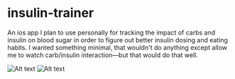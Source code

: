# insulin-trainer
An ios app I plan to use personally for tracking the impact of carbs and insulin on blood sugar in order to figure out better insulin dosing and eating habits.
I wanted something minimal, that wouldn't do anything except allow me to watch carb/insulin interaction—but that would do that well.

![Alt text](http://westoncb.com/images/insulintrainer1.png "First screenshot")
![Alt text](http://westoncb.com/images/insulintrainer2.png "First screenshot")
